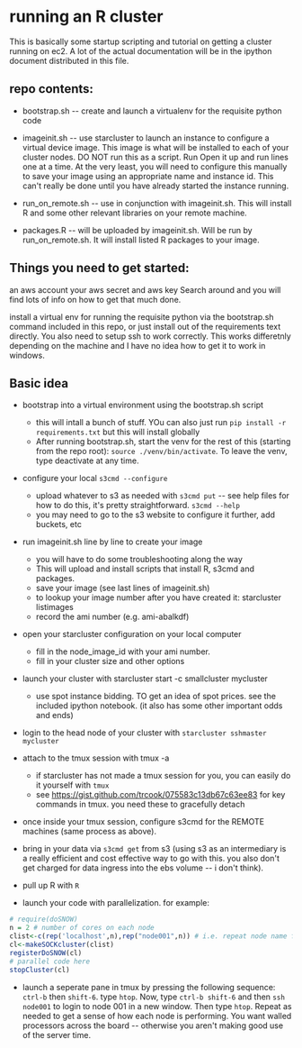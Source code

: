 # running an R cluster
This is basically some startup scripting and tutorial on getting a cluster running on ec2. 
A lot of the actual documentation will be in the ipython document distributed in this file.



## repo contents: 
* bootstrap.sh -- create and launch a virtualenv for the requisite python code
* imageinit.sh -- use starcluster to launch an instance to configure a virtual device image. This image is what will be installed to each of your cluster nodes. DO NOT run this as a script. Run Open it up and run lines one at a time. At the very least, you will need to configure this manually to save your image using an appropriate name and instance id. This can't really be done until you have already started the instance running.

* run_on_remote.sh -- use in conjunction with imageinit.sh. This will install R and some other relevant libraries on your remote machine. 
* packages.R -- will be uploaded by imageinit.sh. Will be run by run_on_remote.sh. It will install listed R packages to your image.


## Things you need to get started: 
an aws account
your aws secret and aws key
Search around and you will find lots of info on how to get that much done. 

install a virtual env for running the requisite python via the bootstrap.sh command included in this repo, or just install out of the requirements text directly.
You also need to setup ssh to work correctly. This works differetnly depending on the machine and I have no idea how to get it to work in windows. 


## Basic idea
* bootstrap into a virtual environment using the bootstrap.sh script
	* this will intall a bunch of stuff. YOu can also just run `pip install -r requirements.txt` but this will install globally
	* After running bootstrap.sh, start the venv for the rest of this (starting from the repo root): `source ./venv/bin/activate`. To leave the venv, type deactivate at any time.

* configure your local `s3cmd --configure`
	* upload whatever to s3 as needed with `s3cmd put` -- see help files for how to do this, it's pretty straightforward. `s3cmd --help`
	* you may need to go to the s3 website to configure it further, add buckets, etc


* run imageinit.sh line by line to create your image
	* you will have to do some troubleshooting along the way
	* This will upload and install scripts that install R, s3cmd and packages. 
	* save your image (see last lines of imageinit.sh)
	* to lookup your image number after you have created it: starcluster listimages
	* record the ami number (e.g. ami-abalkdf) 

* open your starcluster configuration on your local computer
	* fill in the node_image_id with your ami number. 
	* fill in your cluster size and other options

* launch your cluster with starcluster start -c smallcluster mycluster
	* use spot instance bidding. TO get an idea of spot prices. see the included ipython notebook. (it also has some other important odds and ends)
* login to the head node of your cluster with `starcluster sshmaster mycluster`
* attach to the tmux session with tmux -a 
	* if starcluster has not made a tmux session for you, you can easily do it yourself with `tmux` 
	* see https://gist.github.com/trcook/075583c13db67c63ee83 for key commands in tmux. you need these to gracefully detach
* once inside your tmux session, configure s3cmd for the REMOTE machines (same process as above). 
* bring in your data via `s3cmd get` from s3 (using s3 as an intermediary is a really efficient and cost effective way to go with this. you also don't get charged for data ingress into the ebs volume -- i don't think). 
* pull up R with `R`
* launch your code with parallelization. for example:
```r
# require(doSNOW)
n = 2 # number of cores on each node
clist<-c(rep('localhost',n),rep("node001",n)) # i.e. repeat node name for the # of cores on each node
cl<-makeSOCKcluster(clist)
registerDoSNOW(cl)
# parallel code here
stopCluster(cl)

```

* launch a seperate pane in tmux by pressing the following sequence: `ctrl-b` then `shift-6`. type `htop`. Now, type `ctrl-b shift-6` and then `ssh node001` to login to node 001 in a new window. Then type `htop`. Repeat as needed to get  a sense of how each node is performing. You want walled processors across the board -- otherwise you aren't making good use of the server time.